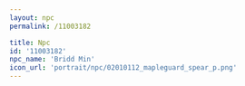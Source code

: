```yaml
---
layout: npc
permalink: /11003182

title: Npc
id: '11003182'
npc_name: 'Bridd Min'
icon_url: 'portrait/npc/02010112_mapleguard_spear_p.png'
---
```

